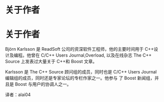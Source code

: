 # 关于作者

# 关于作者

Björn Karlsson 是 ReadSoft 公司的资深软件工程师，他的主要时间用于 C++设计及编程。他曾在 C/C++ Users Journal,Overload, 以及在线杂志 The C++ Source 上发表过大量关于 C++和 Boost 文章。

Karlsson 是 The C++ Source 顾问组的成员，同时也是 C/C++ Users Journal 编辑组的成员，同时还是专家论坛的专栏作家之一。他参与 了 Boost 新闻组，并且是 Boost 与用户的协调人之一。

译者：alai04